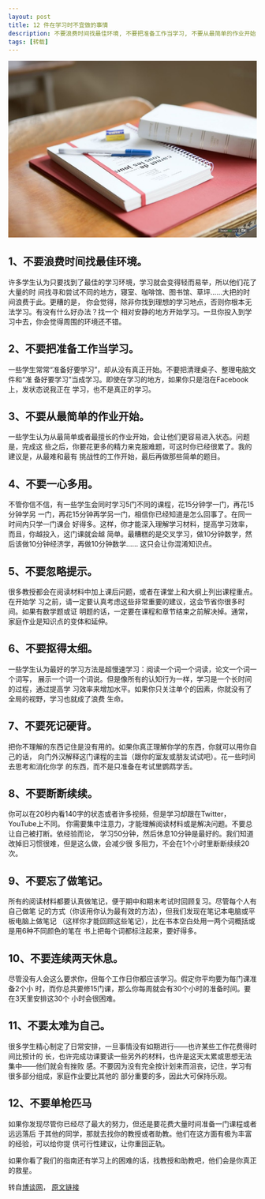 ```yaml
---
layout: post
title: 12 件在学习时不宜做的事情
description: 不要浪费时间找最佳环境, 不要把准备工作当学习, 不要从最简单的作业开始, 不要一心多用 ...
tags: [转载]
---
```


![12 件在学习时不宜做的事情](/assets/post-images/twelve-things-should-not-do-while-studying.jpg)

## 1、不要浪费时间找最佳环境。

许多学生认为只要找到了最佳的学习环境，学习就会变得轻而易举，所以他们花了大量的时
间找寻和尝试不同的地方，寝室、咖啡馆、图书馆、草坪……大把的时间浪费于此。更糟的是，
你会觉得，除非你找到理想的学习地点，否则你根本无法学习。有没有什么好办法？找一个
相对安静的地方开始学习。一旦你投入到学习中去，你会觉得周围的环境还不错。

## 2、不要把准备工作当学习。

一些学生常常‌‌“准备好要学习‌‌”，却从没有真正开始。不要把清理桌子、整理电脑文件和‌‌“准
备好要学习‌‌”当成学习。即使在学习的地方，如果你只是泡在Facebook上，发状态说我正在
学习，也不是真正的学习。

## 3、不要从最简单的作业开始。

一些学生认为从最简单或者最擅长的作业开始，会让他们更容易进入状态。问题是，完成这
些之后，你要花更多的精力来克服难题，可这时你已经很累了。我的建议是，从最难和最有
挑战性的工作开始，最后再做那些简单的题目。

## 4、不要一心多用。

不管你信不信，有一些学生会同时学习5门不同的课程，花15分钟学一门，再花15分钟学另
一门，再花15分钟再学另一门，相信你已经知道是怎么回事了。在同一时间内只学一门课会
好得多。这样，你才能深入理解学习材料，提高学习效率，而且，你越投入，这门课就会越
简单。最糟糕的是交叉学习，做10分钟数学，然后该做10分钟经济学，再做10分钟数学……
这只会让你混淆知识点。

## 5、不要忽略提示。

很多教授都会在阅读材料中加上课后问题，或者在课堂上和大纲上列出课程重点。在开始学
习之前，请一定要认真考虑这些非常重要的建议，这会节省你很多时间。如果有数学题或证
明题的话，一定要在课程和章节结束之前解决掉。通常，家庭作业是知识点的变体和延伸。

## 6、不要抠得太细。

一些学生认为最好的学习方法是超慢速学习：阅读一个词一个词读，论文一个词一个词写，
展示一个词一个词说。但是像所有的认知行为一样，学习是一个长时间的过程，通过提高学
习效率来增加水平。如果你只关注单个的因素，你就没有了全局的视野，学习也就成了浪费
生命。

## 7、不要死记硬背。

把你不理解的东西记住是没有用的。如果你真正理解你学的东西，你就可以用你自己的话，
向门外汉解释这门课程的主旨（跟你的室友或朋友试试吧）。花一些时间去思考和消化你学
的东西，而不是只准备在考试里鹦鹉学舌。

## 8、不要断断续续。

你可以在20秒内看140字的状态或者许多视频，但是学习却跟在Twitter，YouTube上不同。
你需要集中注意力，才能理解阅读材料或是解决问题。不要总让自己被打断。依经验而论，
学习50分钟，然后休息10分钟是最好的。我们知道改掉旧习惯很难，但是这么做，会减少很
多阻力，不会在1个小时里断断续续20次。

## 9、不要忘了做笔记。

所有的阅读材料都要认真做笔记，便于期中和期末考试时回顾复习。尽管每个人有自己做笔
记的方式（你该用你认为最有效的方法），但我们发现在笔记本电脑或平板电脑上做笔记
（这样你才能回顾这些笔记），比在书本空白处用一两个词概括或是用6种不同颜色的笔在
书上把每个词都标注起来，要好得多。

## 10、不要连续两天休息。

尽管没有人会这么要求你，但每个工作日你都应该学习。假定你平均要为每门课准备2个小
时，而你总共要修15门课，那么你每周就会有30个小时的准备时间。要在3天里安排这30个
小时会很困难。

## 11、不要太难为自己。

很多学生精心制定了日常安排，一旦事情没有如期进行——也许某些工作花费得时间比预计的
长，也许完成功课要读一些另外的材料，也许是这天太累或思想无法集中——他们就会有挫败
感。不要因为没有完全按计划来而沮丧，记住，学习有很多部分组成，家庭作业要比其他的
部分重要的多，因此大可保持乐观。

## 12、不要单枪匹马

如果你发现尽管你已经尽了最大的努力，但还是要花费大量时间准备一门课程或者远远落后
于其他的同学，那就去找你的教授或者助教。他们在这方面有极为丰富的经验，可以给你提
供可行性建议，让你重回正轨。

如果你看了我们的指南还有学习上的困难的话，找教授和助教吧，他们会是你真正的救星。

转自[博谈网][1]， [原文链接][2]

[1]: https://www.botanwang.com/
[2]: https://www.botanwang.com/articles/201406/12%E4%BB%B6%E5%9C%A8%E5%AD%A6%E4%B9%A0%E6%97%B6%E4%B8%8D%E5%AE%9C%E5%81%9A%E7%9A%84%E4%BA%8B%E6%83%85.html
